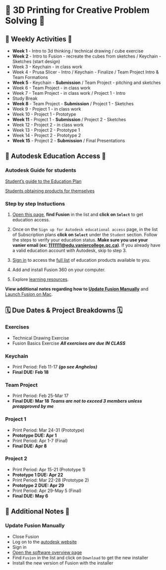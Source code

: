 # :wave: 3D Printing for Creative Problem Solving :wave:

## :compass: Weekly Activities :compass:

- **Week 1** - Intro to 3d thinking / technical drawing / cube exercise
- **Week 2** - Intro to Fusion - recreate the cubes from sketches / Keychain - Sketches (start design)
- Week 3 - Keychain - in class work
- Week 4 - Prusa Slicer - Intro / Keychain - Finalize / Team Project Intro & Team Formations
- **Week 5** - Keychain - **Submission** / Team Project - pitching and sketches
- Week 6 - Team Project - in class work
- Week 7 - Team Project - in class work / Project 1 - Intro
- Study Break
- **Week 8** - Team Project - **Submission** / Project 1 - Sketches
- Week 9 - Project 1 - in class work
- Week 10 - Project 1 - Prototype
- **Week 11** - Project 1 - **Submission** / Project 2 - Sketches
- Week 12 - Project 2 - in class work
- Week 13 - Project 2 - Prototype 1
- Week 14 - Project 2 - Prototype 2
- **Week 15** - Project 2 - **Submission** / Final Presentations

## :page_with_curl: Autodesk Education Access :page_with_curl:

### Autodesk Guide for students

[Student’s guide to the Education Plan](https://www.autodesk.com/support/account/education/onboarding/students-guide)

[Students obtaining products for themselves](https://www.autodesk.com/support/account/education/onboarding/students-guide#title-3383ce4c81)

### Step by step Instuctions

1. [Open this page](https://www.autodesk.com/education/edu-software/overview), **find Fusion** in the list and **click on `Select`** to get education access.

2. Once on the `Sign up for Autodesk educational access` page, in the list of Subscription plans **click on `Select`** under the `Student` section. Follow the steps to verify your education status.
**Make sure you use your vanier email (ex: <1111111@edu.vaniercollege.qc.ca>)**.
If you already have a valid education account with Autodesk, skip to step 3.

3. [Sign in](https://accounts.autodesk.com/Authentication) to access the [full list](https://www.autodesk.com/education/edu-software/overview?sorting=featured&filters=individual) of education products available to you.

4. Add and install Fusion 360 on your computer.

5. Explore [learning resources](https://www.autodesk.com/products/fusion-360/resources).

**View additional notes regarding how to [Update Fusion Manually](#update-fusion-manually)**
and [Launch Fusion on Mac](#launch-fusion-on-mac).

<!-- ## Basics

- [Start a sketch on a plane or face](https://help.autodesk.com/view/fusion360/ENU/?guid=GUID-88CC0E51-AD05-4028-BF59-FACA5EC0FA2B)
- [Solids from sketches](https://help.autodesk.com/view/fusion360/ENU/?guid=SLD-CREATE-SOLID-FROM-SKETCH)
- [Combine bodies/components](https://www.autodesk.com/support/technical/article/caas/sfdcarticles/sfdcarticles/How-to-join-or-combine-bodies-in-Fusion-360.html) -->

<!-- ## Youtube tutorials

- [Hinge Joints in Fusion 360](https://www.youtube.com/watch?v=gGgmA1WZESs)
- [Gears in Fusion 360](https://www.youtube.com/watch?v=B8A_11o7QZ0) -->

<!-- ## Motion

- [Create new components from existing bodies](https://help.autodesk.com/view/fusion360/ENU/?guid=GUID-5966BF6B-4135-49B3-B5BF-29A6577C9E72)
- [Ground a component](https://help.autodesk.com/view/fusion360/ENU/?guid=ASM-PIN-COMMAND)
- [Joints](https://help.autodesk.com/view/fusion360/ENU/?guid=ASM-JOINTS)
- [Create a joint](https://help.autodesk.com/view/fusion360/ENU/?guid=ASM-CREATE-JOINT)
- [Motion Link reference](https://help.autodesk.com/view/fusion360/ENU/?guid=GUID-074622A9-EC62-4A2E-9BBC-DB61748C869F) -->

<!-- ## Tips and Tricks

[Design Tips for 3D Printing](https://imgur.com/gallery/SqIdFwB)

![Design Tips for 3D Printing](/resources/design-tips-3d-printing.jpg) -->

## :spiral_calendar: Due Dates & Project Breakdowns :spiral_calendar:

### Exercises

- Technical Drawing Exercise
- Fusion Basics Exercise
***All exercises are due IN CLASS***

### Keychain

- Print Period: Feb 11-17 ***(go see Anghelos)***
- **Final DUE: Feb 18**

### Team Project

- Print Period: Feb 25-Mar 17
- **Final DUE: Mar 18**
***Teams are not to exceed 3 members unless preapproved by me***

### Project 1

- Print Period: Mar 24-31 (Prototype)
- **Prototype DUE: Apr 1**
- Print Period: Apr 1-7 (Final)
- **Final DUE: Apr 8**

### Project 2

- Print Period: Apr 15-21 (Prototype 1)
- **Prototype 1 DUE: Apr 22**
- Print Period: Mar 22-28 (Prototype 2)
- **Prototype 2 DUE: Apr 29**
- Print Period: Apr 29-May 5 (Final)
- **Final DUE: May 6**

## :notebook_with_decorative_cover: Additional Notes :notebook_with_decorative_cover:

### Update Fusion Manually

- Close Fusion
- Log on to the [autodesk website](https://www.autodesk.com/)
- Sign in
- [Open the software overview page](https://www.autodesk.com/education/edu-software/overview)
- Find `Fusion` in the list and click on `Download` to get the new installer
- Install the new version of Fusion with the installer

<!-- ### Launch Fusion on Mac

- Open `Finder`
- In the `top menu bar`, click on `Go`
- **Hold down** the `Option` key, and click on `Library`
- Navigate to `Application Support > Autodesk > webdeploy > production`
- Double-click on `Autodesk Fusion 360.app` to open
- You can also create a shortcut to the desktop to make things easier -->
